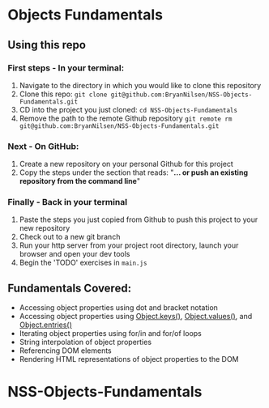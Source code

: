 # Objects Fundamentals

## Using this repo

### First steps - In your terminal:

1. Navigate to the directory in which you would like to clone this repository
1. Clone this repo: `git clone git@github.com:BryanNilsen/NSS-Objects-Fundamentals.git`
1. CD into the project you just cloned: `cd NSS-Objects-Fundamentals`
1. Remove the path to the remote Github repository `git remote rm git@github.com:BryanNilsen/NSS-Objects-Fundamentals.git`

### Next - On GitHub:

1. Create a new repository on your personal Github for this project
1. Copy the steps under the section that reads: "**... or push an existing repository from the command line**"

### Finally - Back in your terminal

1. Paste the steps you just copied from Github to push this project to your new repository
1. Check out to a new git branch
1. Run your http server from your project root directory, launch your browser and open your dev tools
1. Begin the 'TODO' exercises in `main.js`

## Fundamentals Covered:

- Accessing object properties using dot and bracket notation
- Accessing object properties using [Object.keys()](https://developer.mozilla.org/en-US/docs/Web/JavaScript/Reference/Global_Objects/Object/keys), [Object.values()](https://developer.mozilla.org/en-US/docs/Web/JavaScript/Reference/Global_objects/Object/values), and [Object.entries()](https://developer.mozilla.org/en-US/docs/Web/JavaScript/Reference/Global_Objects/Object/entries)
- Iterating object properties using for/in and for/of loops
- String interpolation of object properties
- Referencing DOM elements
- Rendering HTML representations of object properties to the DOM
# NSS-Objects-Fundamentals
